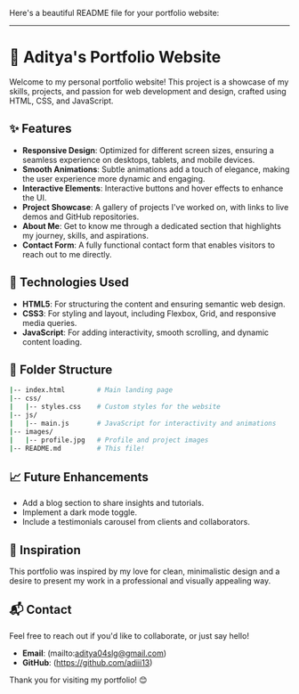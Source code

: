 Here's a beautiful README file for your portfolio website:

---

# 🌟 Aditya's Portfolio Website

Welcome to my personal portfolio website! This project is a showcase of my skills, projects, and passion for web development and design, crafted using HTML, CSS, and JavaScript.

## ✨ Features
- **Responsive Design**: Optimized for different screen sizes, ensuring a seamless experience on desktops, tablets, and mobile devices.
- **Smooth Animations**: Subtle animations add a touch of elegance, making the user experience more dynamic and engaging.
- **Interactive Elements**: Interactive buttons and hover effects to enhance the UI.
- **Project Showcase**: A gallery of projects I've worked on, with links to live demos and GitHub repositories.
- **About Me**: Get to know me through a dedicated section that highlights my journey, skills, and aspirations.
- **Contact Form**: A fully functional contact form that enables visitors to reach out to me directly.

## 🚀 Technologies Used
- **HTML5**: For structuring the content and ensuring semantic web design.
- **CSS3**: For styling and layout, including Flexbox, Grid, and responsive media queries.
- **JavaScript**: For adding interactivity, smooth scrolling, and dynamic content loading.

## 📂 Folder Structure
```bash
|-- index.html        # Main landing page
|-- css/
|   |-- styles.css    # Custom styles for the website
|-- js/
|   |-- main.js       # JavaScript for interactivity and animations
|-- images/
|   |-- profile.jpg   # Profile and project images
|-- README.md         # This file!
```

## 📈 Future Enhancements
- Add a blog section to share insights and tutorials.
- Implement a dark mode toggle.
- Include a testimonials carousel from clients and collaborators.

## 🌟 Inspiration
This portfolio was inspired by my love for clean, minimalistic design and a desire to present my work in a professional and visually appealing way.

## 📬 Contact
Feel free to reach out if you'd like to collaborate, or just say hello!

- **Email**: (mailto:aditya04slg@gmail.com)
- **GitHub**: (https://github.com/adiii13)

Thank you for visiting my portfolio! 😊
